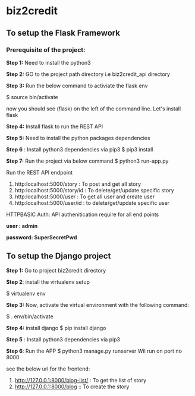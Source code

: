# biz2credit

## To setup the Flask Framework
### Prerequisite of the project:


**Step 1:** Need to install the python3 

**Step 2:** GO to the project path directory i.e biz2credit_api directory

**Step 3:** Run the below command to activiate the flask env

$ source bin/activate

now you should see (flask) on the left of the command line. Let's install flask

**Step 4:** Install flask to run the REST API

**Step 5:** Need to install the python packages dependencies 

**Step 6** : Install python3 dependencies via pip3
$ pip3 install <package-name>

**Step 7:** Run the project via below command
$ python3 run-app.py



Run the REST API endpoint
1. http:localhost:5000/story : To post and get all story
2. http:localhost:5000/story/id : To delete/get/update specific story
3. http:localhost:5000/user : To get all user and create user
4. http:localhost:5000/user/id : to delete/get/update specific user

HTTPBASIC Auth: API authenitication require for all end points

**user : admin**

**password: SuperSecretPwd**

## To setup the Django project
**Step 1:** Go to project biz2credit directory

**Step 2**: install the virtualenv setup

$ virtualenv env

**Step 3:** Now, activate the virtual environment with the following command:

$ . env/bin/activate

**Step 4:** install django
$ pip install django

**Step 5** : Install python3 dependencies via pip3

**Step 6**: Run the APP
$ python3 manage.py runserver
Wil run on port no 8000

see the below url for the frontend:
1. http://127.0.0.1:8000/blog-list/ : To get the list of story
2. http://127.0.0.1:8000/blog    :: To create the story 

